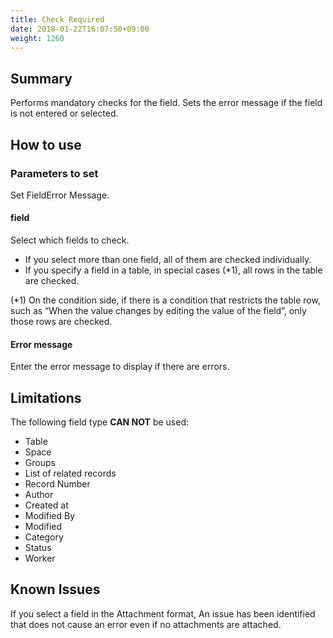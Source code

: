 ```yaml
---
title: Check Required
date: 2018-01-22T16:07:50+09:00
weight: 1260
---
```

## Summary

Performs mandatory checks for the field. Sets the error message if the field is not entered or selected.

## How to use

### Parameters to set

Set FieldError Message.

#### field

Select which fields to check.

-	If you select more than one field, all of them are checked individually.
-	If you specify a field in a table, in special cases (*1), all rows in the table are checked.

\(*1) On the condition side, if there is a condition that restricts the table row, such as “When the value changes by editing the value of the field”, only those rows are checked.

#### Error message

Enter the error message to display if there are errors.

## Limitations

The following field type **CAN NOT** be used:

-	Table
-	Space
-	Groups
-	List of related records
-	Record Number
-	Author
-	Created at
-	Modified By
-	Modified
-	Category
-	Status
-	Worker

## Known Issues

If you select a field in the Attachment format, An issue has been identified that does not cause an error even if no attachments are attached.
